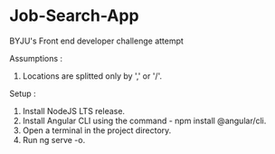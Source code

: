 # Job-Search-App
BYJU's Front end developer challenge attempt 

Assumptions :
1. Locations are splitted only by ',' or '/'.

Setup :
1. Install NodeJS LTS release.
2. Install Angular CLI using the command - npm install @angular/cli.
3. Open a terminal in the project directory.
4. Run ng serve -o.
